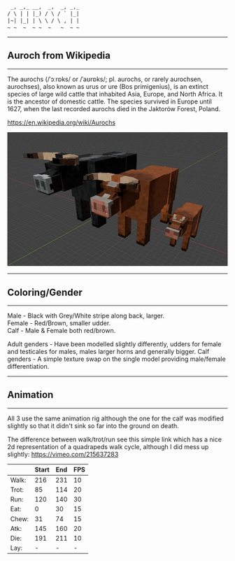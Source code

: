 	 _, _,_ __,  _,  _, _,_
	/ \ | | |_) / \ / ` |_|
	|~| |_| | \ \ / \ , | |
	~ ~  ~  ~ ~  ~   ~  ~ ~
                        
---------------------------
## Auroch from Wikipedia 
---------------------------
The aurochs (/ˈɔːrɒks/ or /ˈaʊrɒks/; pl. aurochs, or rarely aurochsen, aurochses), also known as urus or ure (Bos primigenius), 
is an extinct species of large wild cattle that inhabited Asia, Europe, and North Africa. It is the ancestor of domestic cattle. 
The species survived in Europe until 1627, when the last recorded aurochs died in the Jaktorów Forest, Poland.

https://en.wikipedia.org/wiki/Aurochs

![auroch render](https://raw.githubusercontent.com/sirrobzeroone/Animal_Models/main/Auroch%20(Cow%20Ancestor)/Auroch_family_picture.png?token=AKTPVPTPI7YWEYAI6NTGPMC7XD3JG)

---------------------------
##     Coloring/Gender    
---------------------------
Male - Black with Grey/White stripe along back, larger.  
Female - Red/Brown, smaller udder.  
Calf - Male & Female both red/brown.  

Adult genders - Have been modelled slightly differently, udders for female and testicales for males, males larger horns and generally bigger.
Calf genders - A simple texture swap on the single model providing male/female differentiation.

---------------------------
##        Animation       
---------------------------
All 3 use the same animation rig although the one for the calf was modified slightly so that it didn't sink so far into the ground on death.

The difference between walk/trot/run see this simple link which has a nice 2d representation of a quadrapeds walk cycle, although I did mess up slightly:
https://vimeo.com/215637283

|     | Start | End | FPS |
|-----|-------|-----|-----|
|Walk:|  216  | 231 |  10 |
|Trot:|   85  | 114 |  20 |
|Run: |  120  | 140 |  30 |
|Eat: |    0  |  30 |  15 |
|Chew:|   31  |  74 |  15 |
|Atk: |  145  | 160 |  20 |
|Die: |  191  | 211 |  10 |
|Lay: |   -   |  -  |   - |






